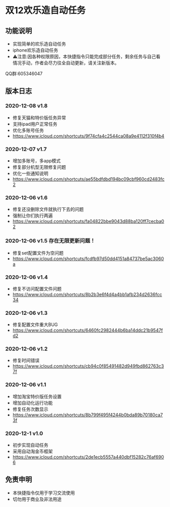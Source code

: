 # 双12欢乐造自动任务

## 功能说明

* 实现简单的欢乐造自动任务
* iphone欢乐造自动任务
* ⚠️注意:因各种权限原因，本快捷指令只能完成部分任务，剩余任务与自己看情况手动，作者会尽力往全自动更新，请关注新版本。

QQ群:605346047

## 版本日志

### 2020-12-08 v1.8
* 修复天猫和特价版任务异常
* 支持ipad用户正常任务
* 优化多账号任务
* https://www.icloud.com/shortcuts/9f74cfa4c2544ca08a9e4112f310f4b4

### 2020-12-07 v1.7
* 增加多账号，多app模式
* 修复部分机型无限修复问题
* 优化一些通知说明
* https://www.icloud.com/shortcuts/ae55bdfdbd194bc09cbf960cd2483fc2

### 2020-12-06 v1.6
* 修复还没删除文件就执行下去的问题
* 强制让你们执行两遍
* https://www.icloud.com/shortcuts/fa04822bbe9043d88ba120ff7cecba02

### 2020-12-06 v1.5 存在无限更新问题！
* 修复set配置文件为空问题
* https://www.icloud.com/shortcuts/fcdfb97d50dd4151a84737be5ac3060a

### 2020-12-06 v1.4
* 修复不访问配置文件问题
* https://www.icloud.com/shortcuts/8b2b3e6f4d4a4bb1afb234d2636fcc34

### 2020-12-06 v1.3
* 修复配置文件重大BUG
* https://www.icloud.com/shortcuts/6460fc2982444b6ba14ddc21b9547fd2

### 2020-12-06 v1.2
* 修复时间错误
* https://www.icloud.com/shortcuts/cb94c0f85491482d949fbd862763c37f

### 2020-12-06 v1.1
* 增加淘宝特价版任务设置
* 增加自动化运行功能
* 修复任务次数显示
* https://www.icloud.com/shortcuts/8b799f495f4244b0bda89b70180ca73f

### 2020-12-1 v1.0
* 初步实现自动任务
* 采用自动淘金币框架
* https://www.icloud.com/shortcuts/2de1ecb5557a440dbf15282c76af6906

## 免责申明
* 本快捷指令仅用于学习交流使用
* 切勿用于商业及非法用途
